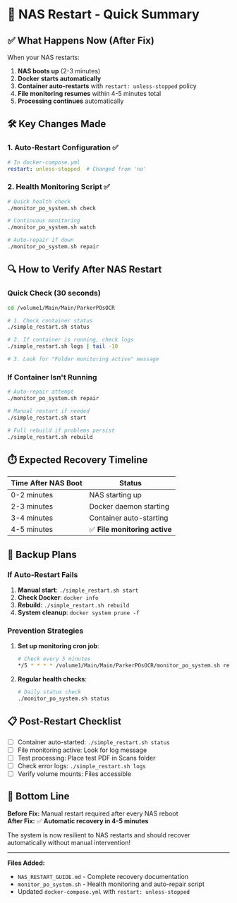 # 🔄 NAS Restart - Quick Summary

## ✅ **What Happens Now (After Fix)**

When your NAS restarts:

1. **NAS boots up** (2-3 minutes)
2. **Docker starts automatically** 
3. **Container auto-restarts** with `restart: unless-stopped` policy
4. **File monitoring resumes** within 4-5 minutes total
5. **Processing continues** automatically

## 🛠️ **Key Changes Made**

### 1. Auto-Restart Configuration ✅
```yaml
# In docker-compose.yml
restart: unless-stopped  # Changed from 'no'
```

### 2. Health Monitoring Script ✅
```bash
# Quick health check
./monitor_po_system.sh check

# Continuous monitoring  
./monitor_po_system.sh watch

# Auto-repair if down
./monitor_po_system.sh repair
```

## 🔍 **How to Verify After NAS Restart**

### Quick Check (30 seconds)
```bash
cd /volume1/Main/Main/ParkerPOsOCR

# 1. Check container status
./simple_restart.sh status

# 2. If container is running, check logs
./simple_restart.sh logs | tail -10

# 3. Look for "Folder monitoring active" message
```

### If Container Isn't Running
```bash
# Auto-repair attempt
./monitor_po_system.sh repair

# Manual restart if needed
./simple_restart.sh start

# Full rebuild if problems persist
./simple_restart.sh rebuild
```

## ⏱️ **Expected Recovery Timeline**

| Time After NAS Boot | Status |
|---------------------|--------|
| 0-2 minutes | NAS starting up |
| 2-3 minutes | Docker daemon starting |
| 3-4 minutes | Container auto-starting |
| 4-5 minutes | ✅ **File monitoring active** |

## 🚨 **Backup Plans**

### If Auto-Restart Fails
1. **Manual start**: `./simple_restart.sh start`
2. **Check Docker**: `docker info` 
3. **Rebuild**: `./simple_restart.sh rebuild`
4. **System cleanup**: `docker system prune -f`

### Prevention Strategies
1. **Set up monitoring cron job**:
   ```bash
   # Check every 5 minutes
   */5 * * * * /volume1/Main/Main/ParkerPOsOCR/monitor_po_system.sh repair
   ```

2. **Regular health checks**:
   ```bash
   # Daily status check
   ./monitor_po_system.sh status
   ```

## 📋 **Post-Restart Checklist**

- [ ] Container auto-started: `./simple_restart.sh status`
- [ ] File monitoring active: Look for log message
- [ ] Test processing: Place test PDF in Scans folder
- [ ] Check error logs: `./simple_restart.sh logs`
- [ ] Verify volume mounts: Files accessible

## 🎯 **Bottom Line**

**Before Fix:** Manual restart required after every NAS reboot  
**After Fix:** ✅ **Automatic recovery in 4-5 minutes**

The system is now resilient to NAS restarts and should recover automatically without manual intervention!

---

**Files Added:**
- `NAS_RESTART_GUIDE.md` - Complete recovery documentation
- `monitor_po_system.sh` - Health monitoring and auto-repair script  
- Updated `docker-compose.yml` with `restart: unless-stopped`
